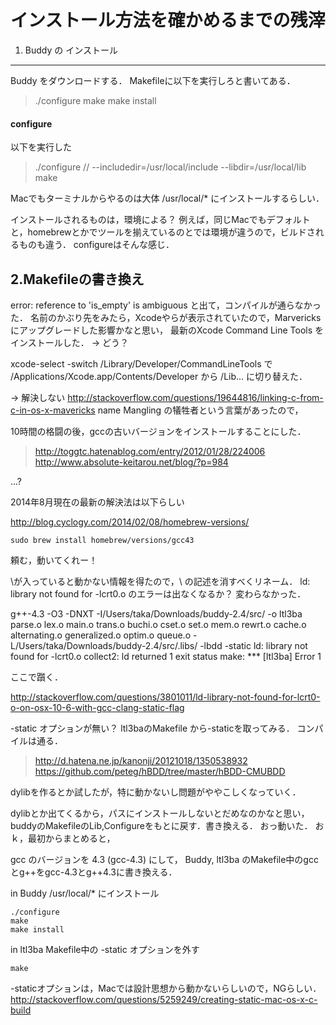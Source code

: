 

インストール方法を確かめるまでの残滓
=============================


1. Buddy の インストール
---------------------
Buddy をダウンロードする．
Makefileに以下を実行しろと書いてある．

> ./configure
> make
> make install

#### configure
以下を実行した

> ./configure // --includedir=/usr/local/include --libdir=/usr/local/lib
> make

Macでもターミナルからやるのは大体 /usr/local/* にインストールするらしい．

インストールされるものは，環境による？
例えば，同じMacでもデフォルトと，homebrewとかでツールを揃えているのとでは環境が違うので，ビルドされるものも違う．
configureはそんな感じ．



2.Makefileの書き換え
------------------


[](http://railsapps.github.io/xcode-command-line-tools.html)
error: reference to 'is_empty' is ambiguous と出て，コンパイルが通らなかった．
名前のかぶり先をみたら，Xcodeやらが表示されていたので，Marvericksにアップグレードした影響かなと思い，
最新のXcode Command Line Tools をインストールした．
-> どう？

xcode-select -switch /Library/Developer/CommandLineTools
で /Applications/Xcode.app/Contents/Developer から /Lib... に切り替えた．

-> 解決しない
http://stackoverflow.com/questions/19644816/linking-c-from-c-in-os-x-mavericks
name Mangling の犠牲者という言葉があったので，


10時間の格闘の後，gccの古いバージョンをインストールすることにした．

> http://toggtc.hatenablog.com/entry/2012/01/28/224006
> http://www.absolute-keitarou.net/blog/?p=984

...?


2014年8月現在の最新の解決法は以下らしい

http://blog.cyclogy.com/2014/02/08/homebrew-versions/


```
sudo brew install homebrew/versions/gcc43
```

頼む，動いてくれー！

\が入っていると動かない情報を得たので，\ の記述を消すべくリネーム．
ld: library not found for -lcrt0.o のエラーは出なくなるか？
変わらなかった．

g++-4.3 -O3 -DNXT -I/Users/taka/Downloads/buddy-2.4/src/ -o ltl3ba parse.o lex.o main.o trans.o buchi.o cset.o set.o mem.o rewrt.o cache.o alternating.o generalized.o optim.o queue.o -L/Users/taka/Downloads/buddy-2.4/src/.libs/ -lbdd -static
ld: library not found for -lcrt0.o
collect2: ld returned 1 exit status
make: *** [ltl3ba] Error 1

ここで躓く．

http://stackoverflow.com/questions/3801011/ld-library-not-found-for-lcrt0-o-on-osx-10-6-with-gcc-clang-static-flag

-static オプションが無い？
ltl3baのMakefile から-staticを取ってみる． コンパイルは通る．

> http://d.hatena.ne.jp/kanonji/20121018/1350538932
> https://github.com/peteg/hBDD/tree/master/hBDD-CMUBDD

dylibを作るとか試したが，特に動かないし問題がややこしくなっていく．

dylibとか出てくるから，パスにインストールしないとだめなのかなと思い，buddyのMakefileのLib,Configureをもとに戻す．書き換える．
おっ動いた．
おｋ，最初からまとめると，

gcc のバージョンを 4.3 (gcc-4.3) にして，
Buddy, ltl3ba のMakefile中のgccとg++をgcc-4.3とg++4.3に書き換える．

in Buddy
/usr/local/* にインストール

```
./configure
make
make install
```

in ltl3ba
Makefile中の -static オプションを外す

```
make
```

-staticオプションは，Macでは設計思想から動かないらしいので，NGらしい．
http://stackoverflow.com/questions/5259249/creating-static-mac-os-x-c-build




